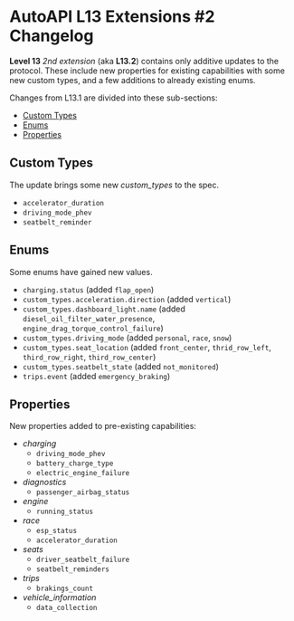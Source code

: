 # AutoAPI L13 Extensions #2 Changelog

**Level 13** _2nd extension_ (aka **L13.2**) contains only additive updates to the protocol.
These include new properties for existing capabilities with some new custom types, and a few additions to already existing enums.

Changes from L13.1 are divided into these sub-sections:

* [Custom Types](#custom-types)
* [Enums](#enums)
* [Properties](#properties)


## Custom Types

The update brings some new *custom_types* to the spec.

- `accelerator_duration`
- `driving_mode_phev`
- `seatbelt_reminder`


## Enums

Some enums have gained new values.

- `charging.status` (added `flap_open`)
- `custom_types.acceleration.direction` (added `vertical`)
- `custom_types.dashboard_light.name` (added `diesel_oil_filter_water_presence`, `engine_drag_torque_control_failure`)
- `custom_types.driving_mode` (added `personal`, `race`, `snow`)
- `custom_types.seat_location` (added `front_center`, `thrid_row_left`, `third_row_right`, `third_row_center`)
- `custom_types.seatbelt_state` (added `not_monitored`)
- `trips.event` (added `emergency_braking`)


## Properties

New properties added to pre-existing capabilities:

- _charging_
  - `driving_mode_phev`
  - `battery_charge_type`
  - `electric_engine_failure`
- _diagnostics_
  - `passenger_airbag_status`
- _engine_
  - `running_status`
- _race_
  - `esp_status`
  - `accelerator_duration`
- _seats_
  - `driver_seatbelt_failure`
  - `seatbelt_reminders`
- _trips_
  - `brakings_count`
- *vehicle_information*
  - `data_collection`
